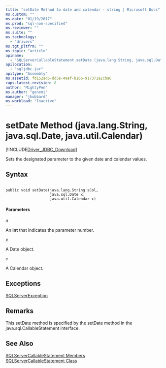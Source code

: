 ```yaml
---
title: "setDate Method to date and calendar - string | Microsoft Docs"
ms.custom: ""
ms.date: "01/19/2017"
ms.prod: "sql-non-specified"
ms.reviewer: ""
ms.suite: ""
ms.technology: 
  - "drivers"
ms.tgt_pltfrm: ""
ms.topic: "article"
apiname: 
  - "SQLServerCallableStatement.setDate (java.lang.String, java.sql.Date, java.util.Calendar)"
apilocation: 
  - "sqljdbc.jar"
apitype: "Assembly"
ms.assetid: fd152ad6-dd5e-49ef-b166-917371a2cba6
caps.latest.revision: 8
author: "MightyPen"
ms.author: "genemi"
manager: "jhubbard"
ms.workload: "Inactive"
---
```

# setDate Method (java.lang.String, java.sql.Date, java.util.Calendar)
[!INCLUDE[Driver_JDBC_Download](../../../includes/driver_jdbc_download.md)]

  Sets the designated parameter to the given date and calendar values.  
  
## Syntax  
  
```  
  
public void setDate(java.lang.String sCol,  
                    java.sql.Date x,  
                    java.util.Calendar c)  
```  
  
#### Parameters  
 *n*  
  
 An **int** that indicates the parameter number.  
  
 *x*  
  
 A Date object.  
  
 *c*  
  
 A Calendar object.  
  
## Exceptions  
 [SQLServerException](../../../connect/jdbc/reference/sqlserverexception-class.md)  
  
## Remarks  
 This setDate method is specified by the setDate method in the java.sql.CallableStatement interface.  
  
## See Also  
 [SQLServerCallableStatement Members](../../../connect/jdbc/reference/sqlservercallablestatement-members.md)   
 [SQLServerCallableStatement Class](../../../connect/jdbc/reference/sqlservercallablestatement-class.md)  
  
  
